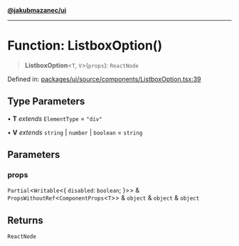 [**@jakubmazanec/ui**](../README.md)

---

# Function: ListboxOption()

> **ListboxOption**\<`T`, `V`\>(`props`): `ReactNode`

Defined in:
[packages/ui/source/components/ListboxOption.tsx:39](https://github.com/jakubmazanec/tools/blob/66e975ab265618dba82f8e4c56654145b7ba4db7/packages/ui/source/components/ListboxOption.tsx#L39)

## Type Parameters

• **T** _extends_ `ElementType` = `"div"`

• **V** _extends_ `string` \| `number` \| `boolean` = `string`

## Parameters

### props

`Partial`\<`Writable`\<\{ `disabled`: `boolean`; \}\>\> &
`PropsWithoutRef`\<`ComponentProps`\<`T`\>\> & `object` & `object` & `object`

## Returns

`ReactNode`
